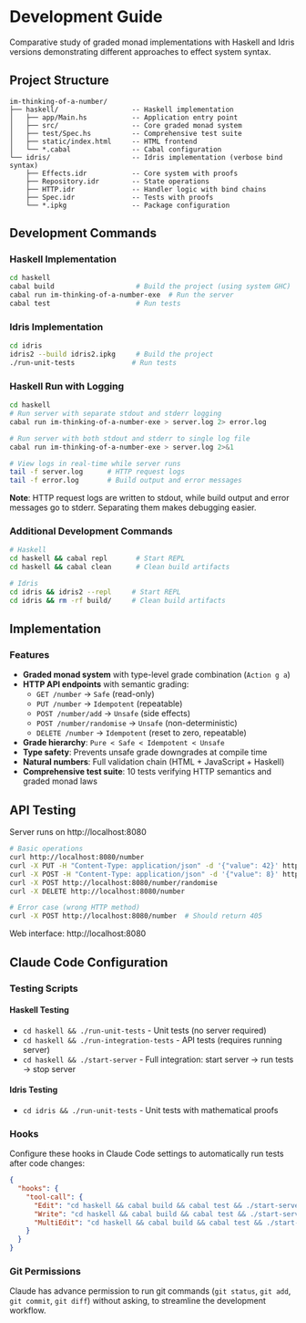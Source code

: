 # Development Guide

Comparative study of graded monad implementations with Haskell and Idris versions demonstrating different approaches to effect system syntax.

## Project Structure
```
im-thinking-of-a-number/
├── haskell/                  -- Haskell implementation
│   ├── app/Main.hs           -- Application entry point
│   ├── src/                  -- Core graded monad system
│   ├── test/Spec.hs          -- Comprehensive test suite
│   ├── static/index.html     -- HTML frontend
│   └── *.cabal               -- Cabal configuration
└── idris/                    -- Idris implementation (verbose bind syntax)
    ├── Effects.idr           -- Core system with proofs
    ├── Repository.idr        -- State operations
    ├── HTTP.idr              -- Handler logic with bind chains
    ├── Spec.idr              -- Tests with proofs
    └── *.ipkg                -- Package configuration
```

## Development Commands

### Haskell Implementation
```bash
cd haskell
cabal build                    # Build the project (using system GHC)
cabal run im-thinking-of-a-number-exe  # Run the server
cabal test                     # Run tests
```

### Idris Implementation
```bash
cd idris
idris2 --build idris2.ipkg     # Build the project
./run-unit-tests              # Run tests
```


### Haskell Run with Logging
```bash
cd haskell
# Run server with separate stdout and stderr logging
cabal run im-thinking-of-a-number-exe > server.log 2> error.log

# Run server with both stdout and stderr to single log file
cabal run im-thinking-of-a-number-exe > server.log 2>&1

# View logs in real-time while server runs
tail -f server.log      # HTTP request logs
tail -f error.log       # Build output and error messages
```

**Note**: HTTP request logs are written to stdout, while build output and error messages go to stderr. Separating them makes debugging easier.

### Additional Development Commands
```bash
# Haskell
cd haskell && cabal repl       # Start REPL
cd haskell && cabal clean      # Clean build artifacts

# Idris  
cd idris && idris2 --repl     # Start REPL
cd idris && rm -rf build/     # Clean build artifacts
```

## Implementation

### Features
- **Graded monad system** with type-level grade combination (`Action g a`)
- **HTTP API endpoints** with semantic grading:
  - `GET /number` → `Safe` (read-only)  
  - `PUT /number` → `Idempotent` (repeatable)
  - `POST /number/add` → `Unsafe` (side effects)
  - `POST /number/randomise` → `Unsafe` (non-deterministic)
  - `DELETE /number` → `Idempotent` (reset to zero, repeatable)
- **Grade hierarchy**: `Pure < Safe < Idempotent < Unsafe`
- **Type safety**: Prevents unsafe grade downgrades at compile time
- **Natural numbers**: Full validation chain (HTML + JavaScript + Haskell)
- **Comprehensive test suite**: 10 tests verifying HTTP semantics and graded monad laws

## API Testing

Server runs on http://localhost:8080

```bash
# Basic operations
curl http://localhost:8080/number
curl -X PUT -H "Content-Type: application/json" -d '{"value": 42}' http://localhost:8080/number
curl -X POST -H "Content-Type: application/json" -d '{"value": 8}' http://localhost:8080/number/add  
curl -X POST http://localhost:8080/number/randomise
curl -X DELETE http://localhost:8080/number

# Error case (wrong HTTP method)
curl -X POST http://localhost:8080/number  # Should return 405
```

Web interface: http://localhost:8080

## Claude Code Configuration

### Testing Scripts

#### Haskell Testing
- `cd haskell && ./run-unit-tests` - Unit tests (no server required)
- `cd haskell && ./run-integration-tests` - API tests (requires running server)
- `cd haskell && ./start-server` - Full integration: start server → run tests → stop server

#### Idris Testing
- `cd idris && ./run-unit-tests` - Unit tests with mathematical proofs

### Hooks
Configure these hooks in Claude Code settings to automatically run tests after code changes:

```json
{
  "hooks": {
    "tool-call": {
      "Edit": "cd haskell && cabal build && cabal test && ./start-server",
      "Write": "cd haskell && cabal build && cabal test && ./start-server", 
      "MultiEdit": "cd haskell && cabal build && cabal test && ./start-server"
    }
  }
}
```

### Git Permissions
Claude has advance permission to run git commands (`git status`, `git add`, `git commit`, `git diff`) without asking, to streamline the development workflow.